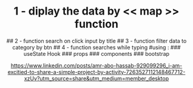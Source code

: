 <div align="center">
<h1> 1 - diplay the data by << map >> function </h1>
## 2 - function search on click input by title
## 3 - function filter data to category by btn
## 4 - function searches while typing
#using :
### useState Hook 
### props
### components
### bootstrap

https://www.linkedin.com/posts/amr-abo-hassab-929099296_i-am-excitied-to-share-a-simple-project-by-activity-7263527112148467712-xzUv?utm_source=share&utm_medium=member_desktop
</div>
